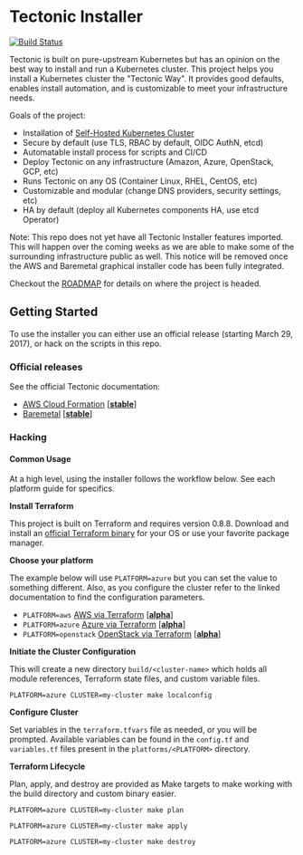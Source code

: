 # Tectonic Installer
[![Build Status](https://jenkins-tectonic-installer-public.prod.coreos.systems/buildStatus/icon?job=coreos%20-%20tectonic-installer/tectonic-installer/master)](https://jenkins-tectonic-installer-public.prod.coreos.systems/job/coreos%20-%20tectonic-installer/job/tectonic-installer/job/master)

Tectonic is built on pure-upstream Kubernetes but has an opinion on the best way to install and run a Kubernetes cluster. This project helps you install a Kubernetes cluster the "Tectonic Way". It provides good defaults, enables install automation, and is customizable to meet your infrastructure needs.

Goals of the project:

- Installation of [Self-Hosted Kubernetes Cluster](https://github.com/kubernetes/community/blob/master/contributors/design-proposals/self-hosted-kubernetes.md)
- Secure by default (use TLS, RBAC by default, OIDC AuthN, etcd)
- Automatable install process for scripts and CI/CD
- Deploy Tectonic on any infrastructure (Amazon, Azure, OpenStack, GCP, etc)
- Runs Tectonic on any OS (Container Linux, RHEL, CentOS, etc)
- Customizable and modular (change DNS providers, security settings, etc)
- HA by default (deploy all Kubernetes components HA, use etcd Operator)

Note: This repo does not yet have all Tectonic Installer features imported. This will happen over the coming weeks as we are able to make some of the surrounding infrastructure public as well. This notice will be removed once the AWS and Baremetal graphical installer code has been fully integrated.

Checkout the [ROADMAP](ROADMAP.md) for details on where the project is headed.

## Getting Started

To use the installer you can either use an official release (starting March 29, 2017), or hack on the scripts in this repo.

### Official releases

See the official Tectonic documentation:

- [AWS Cloud Formation](https://coreos.com/tectonic/docs/latest/install/aws/) [[**stable**][platform-lifecycle]]
- [Baremetal](https://coreos.com/tectonic/docs/latest/install/bare-metal/) [[**stable**][platform-lifecycle]]

### Hacking

#### Common Usage

At a high level, using the installer follows the workflow below. See each platform guide for specifics.

**Install Terraform**

This project is built on Terraform and requires version 0.8.8. Download and install an [official Terraform binary](https://releases.hashicorp.com/terraform/0.8.8/) for your OS or use your favorite package manager.

**Choose your platform**

The example below will use `PLATFORM=azure` but you can set the value to something different. Also, as you configure the cluster refer to the linked documentation to find the configuration parameters.

- `PLATFORM=aws` [AWS via Terraform](Documentation/install/aws/aws-terraform.md) [[**alpha**][platform-lifecycle]]
- `PLATFORM=azure` [Azure via Terraform](Documentation/install/azure/azure-terraform.md) [[**alpha**][platform-lifecycle]]
- `PLATFORM=openstack` [OpenStack via Terraform](Documentation/install/openstack/openstack-terraform.md) [[**alpha**][platform-lifecycle]]

**Initiate the Cluster Configuration**

This will create a new directory `build/<cluster-name>` which holds all module references, Terraform state files, and custom variable files.

```
PLATFORM=azure CLUSTER=my-cluster make localconfig
```

**Configure Cluster**

Set variables in the `terraform.tfvars` file as needed, or you will be prompted. Available variables can be found in the `config.tf` and `variables.tf` files present in the `platforms/<PLATFORM>` directory.

**Terraform Lifecycle**

Plan, apply, and destroy are provided as Make targets to make working with the build directory and custom binary easier.

```
PLATFORM=azure CLUSTER=my-cluster make plan
```

```
PLATFORM=azure CLUSTER=my-cluster make apply
```

```
PLATFORM=azure CLUSTER=my-cluster make destroy
```

[platform-lifecycle]: Documentation/platform-lifecycle.md
